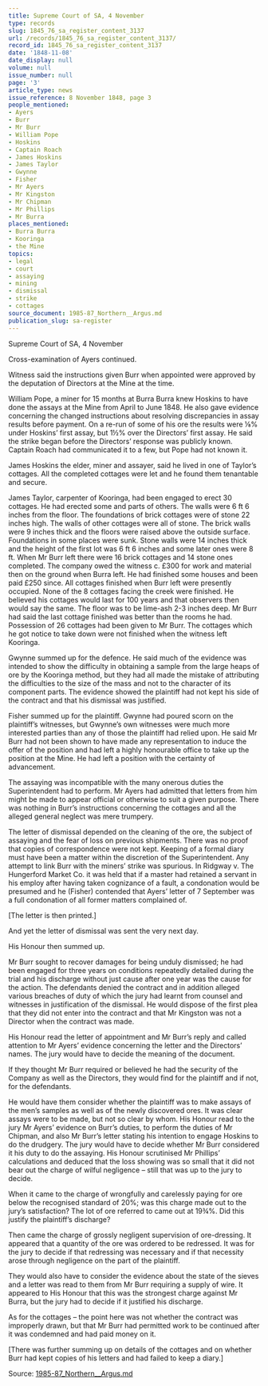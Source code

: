 ```yaml
---
title: Supreme Court of SA, 4 November
type: records
slug: 1845_76_sa_register_content_3137
url: /records/1845_76_sa_register_content_3137/
record_id: 1845_76_sa_register_content_3137
date: '1848-11-08'
date_display: null
volume: null
issue_number: null
page: '3'
article_type: news
issue_reference: 8 November 1848, page 3
people_mentioned:
- Ayers
- Burr
- Mr Burr
- William Pope
- Hoskins
- Captain Roach
- James Hoskins
- James Taylor
- Gwynne
- Fisher
- Mr Ayers
- Mr Kingston
- Mr Chipman
- Mr Phillips
- Mr Burra
places_mentioned:
- Burra Burra
- Kooringa
- the Mine
topics:
- legal
- court
- assaying
- mining
- dismissal
- strike
- cottages
source_document: 1985-87_Northern__Argus.md
publication_slug: sa-register
---
```


Supreme Court of SA, 4 November

Cross-examination of Ayers continued.

Witness said the instructions given Burr when appointed were approved by the deputation of Directors at the Mine at the time.

William Pope, a miner for 15 months at Burra Burra knew Hoskins to have done the assays at the Mine from April to June 1848.  He also gave evidence concerning the changed instructions about resolving discrepancies in assay results before payment.  On a re-run of some of his ore the results were ⅛% under Hoskins’ first assay, but 1½% over the Directors’ first assay.  He said the strike began before the Directors’ response was publicly known.  Captain Roach had communicated it to a few, but Pope had not known it.

James Hoskins the elder, miner and assayer, said he lived in one of Taylor’s cottages.  All the completed cottages were let and he found them tenantable and secure.

James Taylor, carpenter of Kooringa, had been engaged to erect 30 cottages. He had erected some and parts of others.  The walls were 6 ft 6 inches from the floor.  The foundations of brick cottages were of stone 22 inches high.  The walls of other cottages were all of stone.  The brick walls were 9 inches thick and the floors were raised above the outside surface.  Foundations in some places were sunk.  Stone walls were 14 inches thick and the height of the first lot was 6 ft 6 inches and some later ones were 8 ft.  When Mr Burr left there were 16 brick cottages and 14 stone ones completed.  The company owed the witness c. £300 for work and material then on the ground when Burra left.  He had finished some houses and been paid £250 since.  All cottages finished when Burr left were presently occupied.  None of the 8 cottages facing the creek were finished.  He believed his cottages would last for 100 years and that observers then would say the same.  The floor was to be lime-ash 2-3 inches deep.  Mr Burr had said the last cottage finished was better than the rooms he had.  Possession of 26 cottages had been given to Mr Burr.  The cottages which he got notice to take down were not finished when the witness left Kooringa.

Gwynne summed up for the defence.  He said much of the evidence was intended to show the difficulty in obtaining a sample from the large heaps of ore by the Kooringa method, but they had all made the mistake of attributing the difficulties to the size of the mass and not to the character of its component parts.  The evidence showed the plaintiff had not kept his side of the contract and that his dismissal was justified.

Fisher summed up for the plaintiff.  Gwynne had poured scorn on the plaintiff’s witnesses, but Gwynne’s own witnesses were much more interested parties than any of those the plaintiff had relied upon.  He said Mr Burr had not been shown to have made any representation to induce the offer of the position and had left a highly honourable office to take up the position at the Mine.  He had left a position with the certainty of advancement.

The assaying was incompatible with the many onerous duties the Superintendent had to perform.  Mr Ayers had admitted that letters from him might be made to appear official or otherwise to suit a given purpose.  There was nothing in Burr’s instructions concerning the cottages and all the alleged general neglect was mere trumpery.

The letter of dismissal depended on the cleaning of the ore, the subject of assaying and the fear of loss on previous shipments.  There was no proof that copies of correspondence were not kept. Keeping of a formal diary must have been a matter within the discretion of the Superintendent.  Any attempt to link Burr with the miners’ strike was spurious.  In Ridgway v. The Hungerford Market Co. it was held that if a master had retained a servant in his employ after having taken cognizance of a fault, a condonation would be presumed and he (Fisher) contended that Ayers’ letter of 7 September was a full condonation of all former matters complained of.

[The letter is then printed.]

And yet the letter of dismissal was sent the very next day.

His Honour then summed up.

Mr Burr sought to recover damages for being unduly dismissed; he had been engaged for three years on conditions repeatedly detailed during the trial and his discharge without just cause after one year was the cause for the action.  The defendants denied the contract and in addition alleged various breaches of duty of which the jury had learnt from counsel and witnesses in justification of the dismissal.  He would dispose of the first plea that they did not enter into the contract and that Mr Kingston was not a Director when the contract was made.

His Honour read the letter of appointment and Mr Burr’s reply and called attention to Mr Ayers’ evidence concerning the letter and the Directors’ names.  The jury would have to decide the meaning of the document.

If they thought Mr Burr required or believed he had the security of the Company as well as the Directors, they would find for the plaintiff and if not, for the defendants.

He would have them consider whether the plaintiff was to make assays of the men’s samples as well as of the newly discovered ores.  It was clear assays were to be made, but not so clear by whom.  His Honour read to the jury Mr Ayers’ evidence on Burr’s duties, to perform the duties of Mr Chipman, and also Mr Burr’s letter stating his intention to engage Hoskins to do the drudgery.  The jury would have to decide whether Mr Burr considered it his duty to do the assaying.  His Honour scrutinised Mr Phillips’ calculations and deduced that the loss showing was so small that it did not bear out the charge of wilful negligence – still that was up to the jury to decide.

When it came to the charge of wrongfully and carelessly paying for ore below the recognised standard of 20%; was this charge made out to the jury’s satisfaction?  The lot of ore referred to came out at 19¾%.  Did this justify the plaintiff’s discharge?

Then came the charge of grossly negligent supervision of ore-dressing.  It appeared that a quantity of the ore was ordered to be redressed.  It was for the jury to decide if that redressing was necessary and if that necessity arose through negligence on the part of the plaintiff.

They would also have to consider the evidence about the state of the sieves and a letter was read to them from Mr Burr requiring a supply of wire.  It appeared to His Honour that this was the strongest charge against Mr Burra, but the jury had to decide if it justified his discharge.

As for the cottages – the point here was not whether the contract was improperly drawn, but that Mr Burr had permitted work to be continued after it was condemned and had paid money on it.

[There was further summing up on details of the cottages and on whether Burr had kept copies of his letters and had failed to keep a diary.]

Source: [1985-87_Northern__Argus.md](/downloads/markdown/1985-87_Northern__Argus.md)
